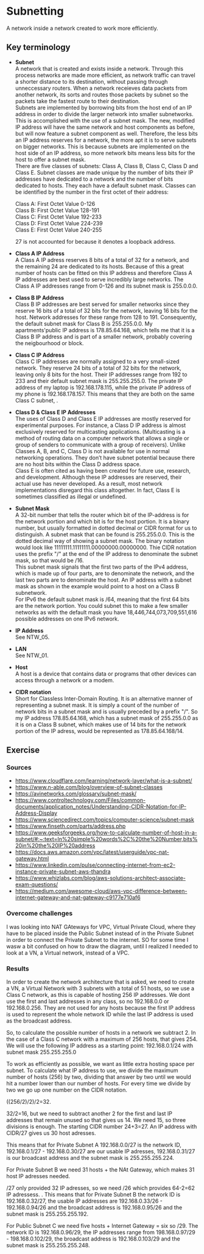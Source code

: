 # Subnetting
A network inside a network created to work more efficiently.
## Key terminology
- **Subnet**  
A network that is created and exists inside a network. Through this process networks are made more efficient, as network traffic can travel a shorter distance to its destination, without passing through unneccessary routers. When a network receieves data packets from another network, its sorts and routes those packets by subnet so the packets take the fastest route to their destination.  
Subnets are implemented by borrowing bits from the host end of an IP address in order to divide the larger network into smaller subnetworks. This is accomplished with the use of a subnet mask. The new, modified IP address will have the same network and host components as before, but will now feature a subnet component as well. Therefore, the less bits an IP address reserves for a network, the more apt it is to serve subnets on bigger networks. This is because subnets are implemented on the host side of an IP address, so more network bits means less bits for the host to offer a subnet mask.  
There are five classes of subnets: Class A, Class B, Class C, Class D and Class E. Subnet classes are made unique by the number of bits their IP addresses have dedicated to a network and the number of bits dedicated to hosts.  They each have a default subnet mask. Classes can be identified by the number in the first octet of their address:  

  Class A: First Octet Value 0-126  
Class B: First Octet Value 128-191  
Class C: First Octet Value 192-233  
Class D: First Octet Value 224-239  
Class E: First Octet Value 240-255  
   
   27 is not accounted for because it denotes a loopback address.  

- **Class A IP Address**  
A Class A IP adress reserves 8 bits of a total of 32 for a network, and the remaining 24 are dedicated to its hosts. Because of this a great number of hosts can be fitted on this IP address and therefore Class A IP addresses are best used to serve incredibly large networks. The Class A IP addresses range from 0-126 and its subnet mask is 255.0.0.0.  
- **Class B IP Address**  
Class B IP addresses are best served for smaller networks since they reserve 16 bits of a total of 32 bits for the network, leaving  16 bits for the host.  Network addresses for these range from 128 to 191. Consequently, the default subnet mask for Class B is 255.255.0.0. My apartments'public IP address is 178.85.64.168, which tells me that it is a Class B IP address and is part of a smaller network, probably covering the neigbourhood or block. 
- **Class C IP Address**  
Class C IP addresses are normally assigned to a very small-sized network. They reserve 24 bits of a total of 32 bits for the network, leaving only 8 bits for the host. Their IP addresses range from 192 to 233 and their default subnet mask is 255.255.255.0. The private IP address of my laptop is 192.168.178.115, while the private IP address of my phone is 192.168.178.157.  This means that they are both on the same Class C subnet, .  
- **Class D & Class E IP Addresses**  
The uses of Class D and Class E IP addresses are mostly reserved for experimental purposes. For instance, a Class D IP address is almost exclusively reserved for multicasting applications. (Multicasting is a method of routing data on a computer network that allows a single or group of senders to communicate with a group of receivers). Unlike Classes A, B, and C, Class D is not available for use in normal networking operations. They don’t have subnet potential because there are no host bits within the Class D address space.  
Class E is often cited as having been created for future use, research, and development. Although these IP addresses are reserved, their actual use has never developed. As a result, most network implementations disregard this class altogether. In fact, Class E is sometimes classified as illegal or undefined.
- **Subnet Mask**  
A 32-bit number that tells the router which bit of the IP-address is for the network portion and which bit is for the host portion. It is a binary number, but usually formatted in dotted decimal or CIDR format for us to distinguish. A subnet mask that can be found is 255.255.0.0. This is the dotted decimal way of showing a subnet mask. The binary notation would look like 11111111.11111111.00000000.00000000. Thie CIDR notation uses the prefix "/" at the end of the IP address to denominate the subnet mask, so that would be /16.  
This subnet mask signals that the first two parts of the IPv4 address, which is made up of four parts, are to denominate the network, and the last two parts are to denominate the host. An IP address with a subnet mask as shown in the example would point to a host on a Class B subnetwork.  
For IPv6 the default subnet mask is /64, meaning that the first 64 bits are the network portion. You could subnet this to make a few smaller networks as with the default mask you have 18,446,744,073,709,551,616 possible addresses on one IPv6 network.
- **IP Address**  
See NTW_05.
- **LAN**  
See NTW_01.
- **Host**  
A host is a device that contains data or programs that other devices can access through a network or a modem.
- **CIDR notation**  
Short for Classless Inter-Domain Routing. It is an alternative manner of representing a subnet mask. It is simply a count of the number of network bits in a subnet mask and is usually preceded by a prefix "/". So my IP address 178.85.64.168, which has a subnet mask of 255.255.0.0 as it is on a Class B subnet, which makes use of 14 bits for the network portion of the IP adress, would be represented as 178.85.64.168/14.
## Exercise
### Sources
- https://www.cloudflare.com/learning/network-layer/what-is-a-subnet/
- https://www.n-able.com/blog/overview-of-subnet-classes  
- https://avinetworks.com/glossary/subnet-mask/  
- https://www.controltechnology.com/Files/common-documents/application_notes/Understanding-CIDR-Notation-for-IP-Address-Display  
- https://www.sciencedirect.com/topics/computer-science/subnet-mask  
- https://www.finseth.com/parts/address.php  
- https://www.geeksforgeeks.org/how-to-calculate-number-of-host-in-a-subnet/#:~:text=In%20simple%20words%2C%20the%20Number,bits%20in%20the%20IP%20address  
- https://docs.aws.amazon.com/vpc/latest/userguide/vpc-nat-gateway.html
- https://www.linkedin.com/pulse/connecting-internet-from-ec2-instance-private-subnet-aws-thandra
- https://www.whizlabs.com/blog/aws-solutions-architect-associate-exam-questions/  
- https://medium.com/awesome-cloud/aws-vpc-difference-between-internet-gateway-and-nat-gateway-c9177e710af6 


### Overcome challenges
I was looking into NAT GAteways for VPC, Virtual Private Cloud, where they have to be placed inside the Public Subnet instead of in the Private Subnet in order to connect the Private Subnet to the internet. SO for some time I wasw a bit confused on how to draw the diagram, until I realized I needed to look at a VN, a Virtual network, instead of a VPC. 

### Results
In order to create the network architecture that is asked, we need to create a VN, a Virtual Network with 3 subnets with a total of 51 hosts, so we use a Class C network, as this is capable of hosting 256 IP addresses. We dont use the first and last addresses in any class, so no 192.168.0.0 or 192.168.0.256. They are not used for any hosts because the first IP address is used to represent the whole network ID while the last IP address is used as the broadcast address. 

So, to calculate the possible number of hosts in a network we subtract 2. In the case of a Class C network with a maximum of 256 hosts, that gives 254.   
We will use the following IP address as a starting point: 192.168.0.1/24 with subnet mask 255.255.255.0   

To work as efficiently as possible, we want as little extra hosting space per subnet. To calculate what IP address to use, we divide the maximum number of hosts (256) by two, dividing that answer by two until we would hit a number lower than our number of hosts. For every time we divide by two we go up one number on the CIDR notation.  

((256/2)/2)/2=32.  

32/2=16, but we need to subtract another 2 for the first and last IP addresses that remain unused so that gives us 14. We need 15, so three divisions is enough. The starting CIDR number 24+3=27. An IP address with CIDR/27 gives us 30 host adresses. 

This means that for Private Subnet A 192.168.0.0/27 is the network ID, 192.168.0.1/27 - 192.168.0.30/27 are our usable IP adresses, 192.168.0.31/27 is our broadcast address and the subnet mask is 255.255.255.224. 

For Private Subnet B we need 31 hosts + the NAt Gateway, which makes 31 host IP adresses needed.

/27 only provided 32 IP adresses, so we need /26 which provides 64-2=62 IP adressess.  . This means that for Private Subnet B the network ID is 192.168.0.32/27, the usable IP addresses are 192.168.0.33/26 - 192.168.0.94/26 and the broadcast address is 192.168.0.95/26 and the subnet mask is 255.255.255.192. 

For Public Subnet C we need five hosts + Internet Gateway = six so /29. The network ID is 192.168.0.96/29, the IP addresses range from 198.168.0.97/29 - 198.168.0.102/29, the broadcast address is 192.168.0.103/29 and the subnet mask is 255.255.255.248.

